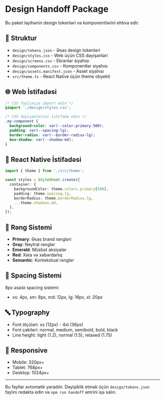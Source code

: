 # Design Handoff Package

Bu paket layihənin design tokenləri və komponentlərini ehtiva edir.

## 📁 Struktur

- `design/tokens.json` - Əsas design tokenləri
- `design/styles.css` - Web üçün CSS dəyişənləri
- `design/screens.csv` - Ekranlar siyahısı
- `design/components.csv` - Komponentlər siyahısı
- `design/assets.manifest.json` - Asset siyahısı
- `src/theme.ts` - React Native üçün theme obyekti

## 🌐 Web İstifadəsi

```css
/* CSS faylınıza import edin */
@import './design/styles.css';

/* CSS dəyişənlərini istifadə edin */
.my-component {
  background-color: var(--color-primary-500);
  padding: var(--spacing-lg);
  border-radius: var(--border-radius-lg);
  box-shadow: var(--shadow-md);
}
```

## 📱 React Native İstifadəsi

```typescript
import { theme } from './src/theme';

const styles = StyleSheet.create({
  container: {
    backgroundColor: theme.colors.primary[500],
    padding: theme.spacing.lg,
    borderRadius: theme.borderRadius.lg,
    ...theme.shadows.md,
  },
});
```

## 🎨 Rəng Sistemi

- **Primary**: Əsas brand rəngləri
- **Gray**: Neytral rənglər
- **Emerald**: Müsbət aksiyalar
- **Red**: Xəta və xəbərdarlıq
- **Semantic**: Kontekstual rənglər

## 📏 Spacing Sistemi

8px əsaslı spacing sistemi:
- xs: 4px, sm: 8px, md: 12px, lg: 16px, xl: 20px

## 🔤 Typography

- Font ölçüləri: xs (12px) - 4xl (36px)
- Font çəkiləri: normal, medium, semibold, bold, black
- Line height: tight (1.2), normal (1.5), relaxed (1.75)

## 📱 Responsive

- Mobile: 320px+
- Tablet: 768px+
- Desktop: 1024px+

---

Bu fayllar avtomatik yaradılır. Dəyişiklik etmək üçün `design/tokens.json` faylını redaktə edin və `npm run handoff` əmrini işə salın.